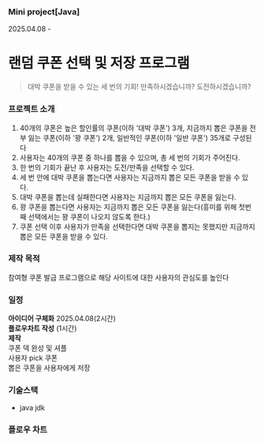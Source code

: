 ### Mini project[Java] 
2025.04.08 -
# 랜덤 쿠폰 선택 및 저장 프로그램
> 대박 쿠폰을 받을 수 있는 세 번의 기회! 만족하시겠습니까? 도전하시겠습니까?

### 프로젝트 소개
1. 40개의 쿠폰은 높은 할인률의 쿠폰(이하 '대박 쿠폰') 3개, 지금까지 뽑은 쿠폰을 전부 잃는 쿠폰(이하 '꽝 쿠폰') 2개, 일반적인 쿠폰(이하 '일반 쿠폰') 35개로 구성된다
2. 사용자는 40개의 쿠폰 중 하나를 뽑을 수 있으며, 총 세 번의 기회가 주어진다.
3. 한 번의 기회가 끝난 후 사용자는 도전/만족을 선택할 수 있다.
4. 세 번 안에 대박 쿠폰을 뽑는다면 사용자는 지금까지 뽑은 모든 쿠폰을 받을 수 있다.
5. 대박 쿠폰을 뽑는데 실패한다면 사용자는 지금까지 뽑은 모든 쿠폰을 잃는다.
6. 꽝 쿠폰을 뽑는다면 사용자는 지금까지 뽑은 모든 쿠폰을 잃는다(흥미를 위해 첫번째 선택에서는 꽝 쿠폰이 나오지 않도록 한다.) 
7. 쿠폰 선택 이후 사용자가 만족을 선택한다면 대박 쿠폰을 뽑지는 못했지만 지금까지 뽑은 모든 쿠폰을 받을 수 있다.

### 제작 목적
참여형 쿠폰 발급 프로그램으로 해당 사이트에 대한 사용자의 관심도를 높인다

### 일정
**아이디어 구체화** 2025.04.08(2시간)<br/>
**플로우차트 작성** (1시간)<br/>
**제작**<br/>
쿠폰 덱 완성 및 셔플<br/>
사용자 pick 쿠폰<br/>
뽑은 쿠폰을 사용자에게 저장<br/>

### 기술스택
* java jdk

### 플로우 차트

